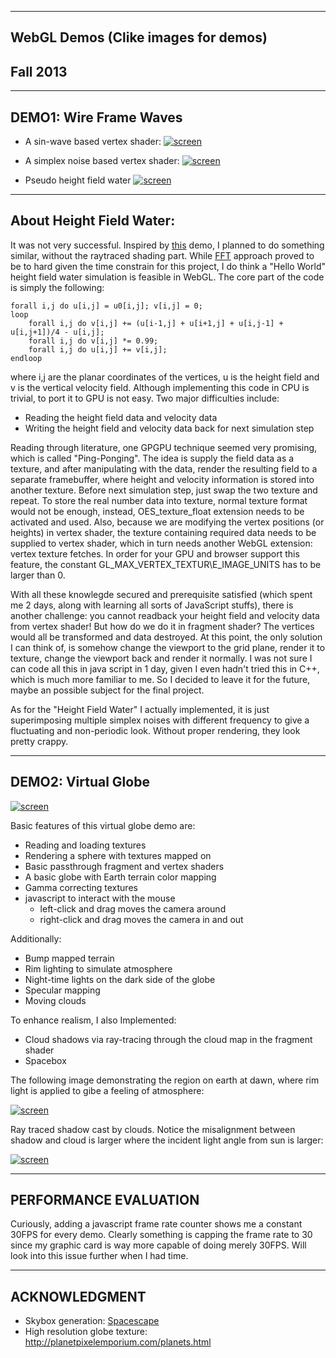 -------------------------------------------------------------------------------
WebGL Demos (Clike images for demos)
-------------------------------------------------------------------------------
Fall 2013
-------------------------------------------------------------------------------

-------------------------------------------------------------------------------
DEMO1: Wire Frame Waves
-------------------------------------------------------------------------------
* A sin-wave based vertex shader:
[![screen](images/Sine_Wave.png)](http://wuhao1117.github.io/Project5-WebGL/vert_wave.html)

* A simplex noise based vertex shader:
[![screen](images/Simplex_Wave.png)](http://wuhao1117.github.io/Project5-WebGL/simplex_wave.html)


* Pseudo height field water
[![screen](images/heightFieldWater.png)](http://wuhao1117.github.io/Project5-WebGL/custom_wave.html)


-------------------------------------------------------------------------------
About Height Field Water:
-------------------------------------------------------------------------------
It was not very successful. Inspired by [this](http://madebyevan.com/webgl-water/) demo, I planned to do something similar, without the raytraced shading part. While [FFT](http://www.edxgraphics.com/2/post/2011/10/simulating-ocean-waves-with-fft-on-gpu.html) approach proved to be to hard given the time constrain for this project, I do think a "Hello World" height field water simulation is feasible in WebGL. The core part of the code is simply the following:

	forall i,j do u[i,j] = u0[i,j]; v[i,j] = 0;
	loop
		forall i,j do v[i,j] += (u[i-1,j] + u[i+1,j] + u[i,j-1] + u[i,j+1])/4 - u[i,j];
		forall i,j do v[i,j] *= 0.99;
		forall i,j do u[i,j] += v[i,j];
	endloop

where i,j are the planar coordinates of the vertices, u is the height field and v is the vertical velocity field. Although implementing this code in CPU is trivial, to port it to GPU is not easy. Two major difficulties include:

* Reading the height field data and velocity data
* Writing the height field and velocity data back for next simulation step

Reading through literature, one GPGPU technique seemed very promising, which is called "Ping-Ponging". The idea is supply the field data as a texture, and after manipulating with the data, render the resulting field to a separate framebuffer, where height and velocity information is stored into another texture. Before next simulation step, just swap the two texture and repeat. To store the real number data into texture, normal texture format would not be enough, instead, OES\_texture\_float extension needs to be activated and used. Also, because we are modifying the vertex positions (or heights) in vertex shader, the texture containing required data needs to be supplied to vertex shader, which in turn needs another WebGL extension: vertex texture fetches. In order for your GPU and browser support this feature, the constant GL\_MAX\_VERTEX\_TEXTUR\E_IMAGE\_UNITS has to be larger than 0.

With all these knowlegde secured and prerequisite satisfied (which spent me 2 days, along with learning all sorts of JavaScript stuffs), there is another challenge: you cannot readback your height field and velocity data from vertex shader! But how do we do it in fragment shader? The vertices would all be transformed and data destroyed. At this point, the only solution I can think of, is somehow change the viewport to the grid plane, render it to texture, change the viewport back and render it normally. I was not sure I can code all this in java script in 1 day, given I even hadn't tried this in C++, which is much more familiar to me. So I decided to leave it for the future, maybe an possible subject for the final project.

As for the "Height Field Water" I actually implemented, it is just superimposing multiple simplex noises with different frequency to give a fluctuating and non-periodic look. Without proper rendering, they look pretty crappy.

-------------------------------------------------------------------------------
DEMO2: Virtual Globe
-------------------------------------------------------------------------------
[![screen](images/globe.png)](http://wuhao1117.github.io/Project5-WebGL/index.html)


Basic features of this virtual globe demo are:

* Reading and loading textures
* Rendering a sphere with textures mapped on
* Basic passthrough fragment and vertex shaders 
* A basic globe with Earth terrain color mapping
* Gamma correcting textures
* javascript to interact with the mouse
  * left-click and drag moves the camera around
  * right-click and drag moves the camera in and out

Additionally:

* Bump mapped terrain
* Rim lighting to simulate atmosphere
* Night-time lights on the dark side of the globe
* Specular mapping
* Moving clouds

To enhance realism, I also Implemented:

* Cloud shadows via ray-tracing through the cloud map in the fragment shader
* Spacebox

The following image demonstrating the region on earth at dawn, where rim light is applied to gibe a feeling of atmosphere:

[![screen](images/globe_night_lights.png)](http://wuhao1117.github.io/Project5-WebGL/index.html)

Ray traced shadow cast by clouds. Notice the misalignment between shadow and cloud is larger where the incident light angle from sun is larger:

[![screen](images/globe_shadow.png)](http://wuhao1117.github.io/Project5-WebGL/index.html)

-------------------------------------------------------------------------------
PERFORMANCE EVALUATION
-------------------------------------------------------------------------------
Curiously, adding a javascript frame rate counter shows me a constant 30FPS for every demo. Clearly something is capping the frame rate to 30 since my graphic card is way more capable of doing merely 30FPS. Will look into this issue further when I had time.

-------------------------------------------------------------------------------
ACKNOWLEDGMENT
-------------------------------------------------------------------------------
* Skybox generation:  [Spacescape](http://alexcpeterson.com/portfolio/spacescape) 
* High resolution globe texture: http://planetpixelemporium.com/planets.html

